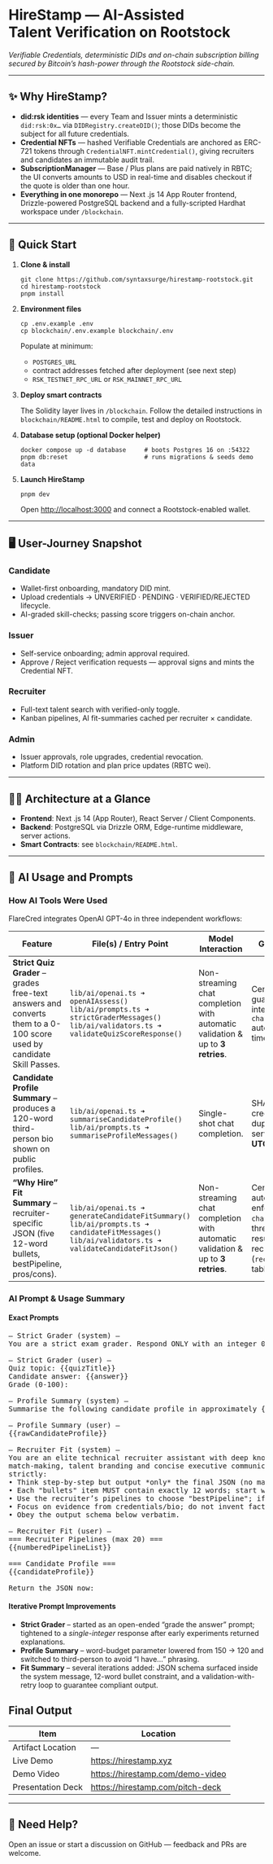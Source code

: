 # HireStamp — AI-Assisted Talent Verification on Rootstock

_Verifiable Credentials, deterministic DIDs and on-chain subscription billing secured by Bitcoin’s hash-power through the Rootstock side-chain._

- - -

## ✨ Why HireStamp?

*   **did:rsk identities** — every Team and Issuer mints a deterministic `did:rsk:0x…` via `DIDRegistry.createDID()`; those DIDs become the subject for all future credentials.
*   **Credential NFTs** — hashed Verifiable Credentials are anchored as ERC-721 tokens through `CredentialNFT.mintCredential()`, giving recruiters and candidates an immutable audit trail.
*   **SubscriptionManager** — Base / Plus plans are paid natively in RBTC; the UI converts amounts to USD in real-time and disables checkout if the quote is older than one hour.
*   **Everything in one monorepo** — Next .js 14 App Router frontend, Drizzle-powered PostgreSQL backend and a fully-scripted Hardhat workspace under `/blockchain`.

- - -

## 🚀 Quick Start

1.  **Clone & install**
    
    ```
    git clone https://github.com/syntaxsurge/hirestamp-rootstock.git
    cd hirestamp-rootstock
    pnpm install
    ```
    
2.  **Environment files**
    
    ```
    cp .env.example .env
    cp blockchain/.env.example blockchain/.env
    ```
    
    Populate at minimum:
    
    *   `POSTGRES_URL`
    *   contract addresses fetched after deployment (see next step)
    *   `RSK_TESTNET_RPC_URL` or `RSK_MAINNET_RPC_URL`
3.  **Deploy smart contracts**
    
    The Solidity layer lives in `/blockchain`. Follow the detailed instructions in `blockchain/README.html` to compile, test and deploy on Rootstock.
    
4.  **Database setup (optional Docker helper)**
    
    ```
    docker compose up -d database     # boots Postgres 16 on :54322
    pnpm db:reset                     # runs migrations & seeds demo data
    ```
    
5.  **Launch HireStamp**
    
    ```
    pnpm dev
    ```
    
    Open [http://localhost:3000](http://localhost:3000) and connect a Rootstock-enabled wallet.
    

- - -

## 🖥 User-Journey Snapshot

### Candidate

*   Wallet-first onboarding, mandatory DID mint.
*   Upload credentials → UNVERIFIED · PENDING · VERIFIED/REJECTED lifecycle.
*   AI-graded skill-checks; passing score triggers on-chain anchor.

### Issuer

*   Self-service onboarding; admin approval required.
*   Approve / Reject verification requests — approval signs and mints the Credential NFT.

### Recruiter

*   Full-text talent search with verified-only toggle.
*   Kanban pipelines, AI fit-summaries cached per recruiter × candidate.

### Admin

*   Issuer approvals, role upgrades, credential revocation.
*   Platform DID rotation and plan price updates (RBTC wei).

- - -

## 🧑‍💻 Architecture at a Glance

*   **Frontend**: Next .js 14 (App Router), React Server / Client Components.
*   **Backend**: PostgreSQL via Drizzle ORM, Edge-runtime middleware, server actions.
*   **Smart Contracts**: see `blockchain/README.html`.

- - -

## 🧠 AI Usage and Prompts

### How AI Tools Were Used

FlareCred integrates OpenAI GPT-4o in three independent workflows:

| Feature                                                                                                              | File(s) / Entry Point                                                                                                                                       | Model Interaction                                                              | Guard-rails & Caching                                                                                                                                                                          |
| -------------------------------------------------------------------------------------------------------------------- | ----------------------------------------------------------------------------------------------------------------------------------------------------------- | ------------------------------------------------------------------------------ | ---------------------------------------------------------------------------------------------------------------------------------------------------------------------------------------------- |
| **Strict Quiz Grader** – grades free-text answers and converts them to a 0-100 score used by candidate Skill Passes. | `lib/ai/openai.ts ➜ openAIAssess()`<br/>`lib/ai/prompts.ts ➜ strictGraderMessages()`<br/>`lib/ai/validators.ts ➜ validateQuizScoreResponse()`               | Non-streaming chat completion with automatic validation & up to **3 retries**. | Centralised validator guarantees a 0-100 integer and `chatCompletion()` automatically retries three times before throwing.                                                                     |
| **Candidate Profile Summary** – produces a 120-word third-person bio shown on public profiles.                       | `lib/ai/openai.ts ➜ summariseCandidateProfile()`<br/>`lib/ai/prompts.ts ➜ summariseProfileMessages()`                                                       | Single-shot chat completion.                                                   | SHA-256 hash of bio + credential list prevents duplicate generations; server limits to **2 runs per UTC day**.                                                                                 |
| **“Why Hire” Fit Summary** – recruiter-specific JSON (five 12-word bullets, bestPipeline, pros/cons).                | `lib/ai/openai.ts ➜ generateCandidateFitSummary()`<br/>`lib/ai/prompts.ts ➜ candidateFitMessages()`<br/>`lib/ai/validators.ts ➜ validateCandidateFitJson()` | Non-streaming chat completion with automatic validation & up to **3 retries**. | Centralised validator auto-parses JSON, enforces schema, and `chatCompletion()` retries three times before error; results cached per recruiter × candidate (`recruiter_candidate_fits` table). |

### AI Prompt & Usage Summary

#### Exact Prompts

<pre>
— Strict Grader (system) —
You are a strict exam grader. Respond ONLY with an integer 0-100.

— Strict Grader (user) —
Quiz topic: {{quizTitle}}
Candidate answer: {{answer}}
Grade (0-100):

— Profile Summary (system) —
Summarise the following candidate profile in approximately {{words}} words. Write in third-person professional tone without using personal pronouns.

— Profile Summary (user) —
{{rawCandidateProfile}}

— Recruiter Fit (system) —
You are an elite technical recruiter assistant with deep knowledge of skill
match-making, talent branding and concise executive communication.  Follow ALL rules
strictly:
• Think step-by-step but output *only* the final JSON (no markdown, no commentary).
• Each "bullets" item MUST contain exactly 12 words; start with an action verb.
• Use the recruiter’s pipelines to choose "bestPipeline"; if none fit, return "NONE".
• Focus on evidence from credentials/bio; do not invent facts.
• Obey the output schema below verbatim.

— Recruiter Fit (user) —
=== Recruiter Pipelines (max 20) ===
{{numberedPipelineList}}

=== Candidate Profile ===
{{candidateProfile}}

Return the JSON now:
</pre>

#### Iterative Prompt Improvements

- **Strict Grader** – started as an open-ended “grade the answer” prompt; tightened to a _single-integer_ response after early experiments returned explanations.
- **Profile Summary** – word-budget parameter lowered from 150 → 120 and switched to third-person to avoid “I have…” phrasing.
- **Fit Summary** – several iterations added: JSON schema surfaced inside the system message, 12-word bullet constraint, and a validation-with-retry loop to guarantee compliant output.

## Final Output
| Item                | Location                                                                                                  |
|---------------------|-----------------------------------------------------------------------------------------------------------|
| Artifact Location   | —                                                                                                         |
| Live Demo           | https://hirestamp.xyz                                                                                     |
| Demo Video          | https://hirestamp.com/demo-video                                                                          |
| Presentation Deck   | https://hirestamp.com/pitch-deck                  |

- - -

## 🙋 Need Help?

Open an issue or start a discussion on GitHub — feedback and PRs are welcome.
